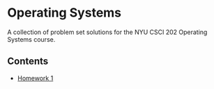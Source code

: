 # Operating Systems

A collection of problem set solutions for the NYU CSCI 202 Operating Systems course.

## Contents

- [Homework 1](https://ishanpranav.github.io/finc-7-corporate-finance/homework-1)
